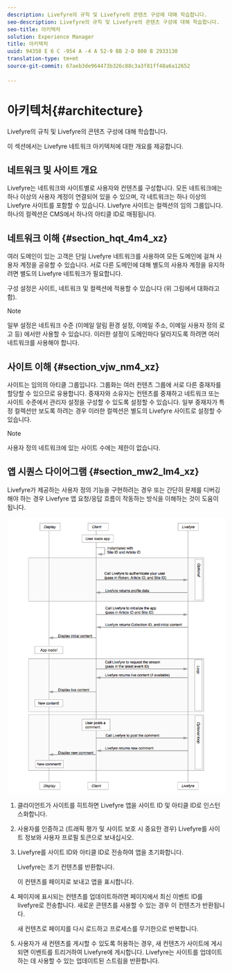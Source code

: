```yaml
---
description: Livefyre의 규칙 및 Livefyre의 콘텐츠 구성에 대해 학습합니다.
seo-description: Livefyre의 규칙 및 Livefyre의 콘텐츠 구성에 대해 학습합니다.
seo-title: 아키텍처
solution: Experience Manager
title: 아키텍처
uuid: 94358 E 6 C -954 A -4 A 52-9 BB 2-D 800 B 2933130
translation-type: tm+mt
source-git-commit: 67aeb3de964473b326c88c3a3f81ff48a6a12652

---
```



# 아키텍처{#architecture}

Livefyre의 규칙 및 Livefyre의 콘텐츠 구성에 대해 학습합니다.

이 섹션에서는 Livefyre 네트워크 아키텍처에 대한 개요를 제공합니다.

## 네트워크 및 사이트 개요

Livefyre는 네트워크와 사이트별로 사용자와 컨텐츠를 구성합니다. 모든 네트워크에는 하나 이상의 사용자 계정이 연결되어 있을 수 있으며, 각 네트워크는 하나 이상의 Livefyre 사이트를 포함할 수 있습니다. Livefyre 사이트는 컬렉션의 임의 그룹입니다. 하나의 컬렉션은 CMS에서 하나의 아티클 ID로 매핑됩니다.

## 네트워크 이해 {#section_hqt_4m4_xz}

여러 도메인이 있는 고객은 단일 Livefyre 네트워크를 사용하여 모든 도메인에 걸쳐 사용자 계정을 공유할 수 있습니다. 서로 다른 도메인에 대해 별도의 사용자 계정을 유지하려면 별도의 Livefyre 네트워크가 필요합니다.

구성 설정은 사이트, 네트워크 및 컬렉션에 적용할 수 있습니다 (위 그림에서 대화라고 함).

>[!NOTE]
>
>일부 설정은 네트워크 수준 (이메일 알림 환경 설정, 이메일 주소, 이메일 사용자 정의 로고 등) 에서만 사용할 수 있습니다. 이러한 설정이 도메인마다 달라지도록 하려면 여러 네트워크를 사용해야 합니다.

## 사이트 이해 {#section_vjw_nm4_xz}

사이트는 임의의 아티클 그룹입니다. 그룹화는 여러 컨텐츠 그룹에 서로 다른 중재자를 할당할 수 있으므로 유용합니다. 중재자와 소유자는 컨텐츠를 중재하고 네트워크 또는 사이트 수준에서 관리자 설정을 구성할 수 있도록 설정할 수 있습니다. 일부 중재자가 특정 컬렉션만 보도록 하려는 경우 이러한 컬렉션은 별도의 Livefyre 사이트로 설정할 수 있습니다.

>[!NOTE]
>
>사용자 정의 네트워크에 있는 사이트 수에는 제한이 없습니다.

## 앱 시퀀스 다이어그램 {#section_mw2_lm4_xz}

Livefyre가 제공하는 사용자 정의 기능을 구현하려는 경우 또는 간단히 문제를 디버깅해야 하는 경우 Livefyre 앱 요청/응답 흐름이 작동하는 방식을 이해하는 것이 도움이 됩니다.

![](assets/appsequencediagram.png)

1. 클라이언트가 사이트를 히트하면 Livefyre 앱을 사이트 ID 및 아티클 ID로 인스턴스화합니다.
1. 사용자를 인증하고 (트래픽 평가 및 사이트 보호 시 중요한 경우) Livefyre를 사이트 정보와 사용자 프로필 토큰으로 보내십시오.
1. Livefyre를 사이트 ID와 아티클 ID로 전송하여 앱을 초기화합니다.

   Livefyre는 초기 컨텐츠를 반환합니다.

   이 컨텐츠를 페이지로 보내고 앱을 표시합니다.

1. 페이지에 표시되는 컨텐츠를 업데이트하려면 페이지에서 최신 이벤트 ID를 livefyre로 전송합니다. 새로운 콘텐츠를 사용할 수 있는 경우 이 컨텐츠가 반환됩니다.

   새 컨텐츠로 페이지를 다시 로드하고 프로세스를 무기한으로 반복합니다.

1. 사용자가 새 컨텐츠를 게시할 수 있도록 허용하는 경우, 새 컨텐츠가 사이트에 게시되면 이벤트를 트리거하여 Livefyre에 게시합니다. Livefyre는 사이트를 업데이트하는 데 사용할 수 있는 업데이트된 스트림을 반환합니다.
